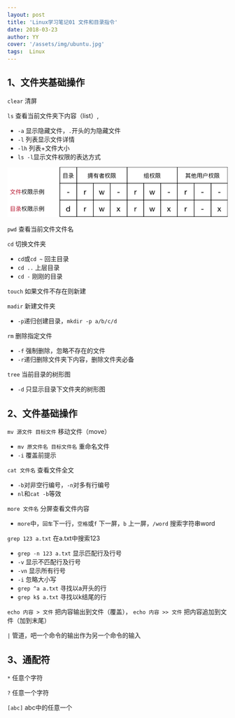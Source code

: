 ```yaml
---
layout: post
title: 'Linux学习笔记01 文件和目录指令'
date: 2018-03-23
author: YY
cover: '/assets/img/ubuntu.jpg'
tags:  Linux
---
```

## 1、文件夹基础操作 ##
`clear` 清屏

`ls` 查看当前文件夹下内容（list）,

- `-a` 显示隐藏文件，`.`开头的为隐藏文件
- `-l` 列表显示文件详情
- `-lh` 列表+文件大小
- `ls -l`显示文件权限的表达方式

![](/assets/img/权限示意图.png)


`pwd` 查看当前文件文件名

`cd` 切换文件夹

- `cd`或`cd ~` 回主目录
- `cd ..` 上层目录
- `cd -` 刚刚的目录

`touch` 如果文件不存在则新建

`madir` 新建文件夹

- `-p`递归创建目录，`mkdir -p a/b/c/d` 

`rm` 删除指定文件

- `-f` 强制删除，忽略不存在的文件
- `-r`递归删除文件夹下内容，删除文件夹必备

`tree` 当前目录的树形图

- `-d` 只显示目录下文件夹的树形图

## 2、文件基础操作 ##
`mv 源文件 目标文件` 移动文件（move）

- `mv 原文件名 目标文件名` 重命名文件
- `-i` 覆盖前提示

`cat 文件名` 查看文件全文

- `-b`对非空行编号，`-n`对多有行编号
- `nl`和`cat -b`等效

`more 文件名` 分屏查看文件内容

- `more`中，`回车`下一行，`空格`或`f` 下一屏，`b` 上一屏，`/word` 搜索字符串word

`grep 123 a.txt` 在a.txt中搜索123

- `grep -n 123 a.txt` 显示匹配行及行号
- `-v` 显示不匹配行及行号
- `-vn` 显示所有行号
- `-i` 忽略大小写
-  `grep ^a a.txt` 寻找以a开头的行
-  `grep k$ a.txt` 寻找以k结尾的行

`echo 内容 > 文件` 把内容输出到文件（覆盖），
`echo 内容 >> 文件` 把内容追加到文件（加到末尾）

`|` 管道，吧一个命令的输出作为另一个命令的输入

## 3、通配符 ##
`*` 任意个字符

`?` 任意一个字符

`[abc]` abc中的任意一个


